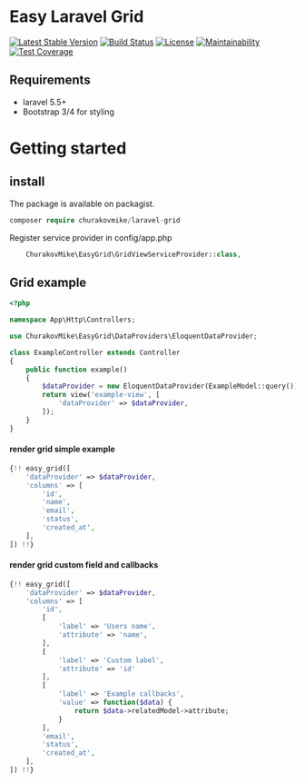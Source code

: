 # Easy Laravel Grid

[![Latest Stable Version](https://poser.pugx.org/churakovmike/laravel-grid/v/stable)](https://packagist.org/packages/churakovmike/laravel-grid)
[![Build Status](https://travis-ci.com/Churakovmike/laravel-grid.svg?branch=master)](https://travis-ci.com/Churakovmike/laravel-grid)
[![License](https://poser.pugx.org/churakovmike/laravel-grid/license)](https://packagist.org/packages/churakovmike/laravel-grid)
[![Maintainability](https://api.codeclimate.com/v1/badges/a99a88d28ad37a79dbf6/maintainability)](https://codeclimate.com/github/codeclimate/codeclimate/maintainability)
[![Test Coverage](https://api.codeclimate.com/v1/badges/a99a88d28ad37a79dbf6/test_coverage)](https://codeclimate.com/github/codeclimate/codeclimate/test_coverage)

## Requirements
+ laravel 5.5+
+ Bootstrap 3/4 for styling

# Getting started

## install
The package is available on packagist.
```php
composer require churakovmike/laravel-grid
```
Register service provider in config/app.php
```php
    ChurakovMike\EasyGrid\GridViewServiceProvider::class,       
```
## Grid example
```php
<?php

namespace App\Http\Controllers;

use ChurakovMike\EasyGrid\DataProviders\EloquentDataProvider;

class ExampleController extends Controller
{
    public function example()
    {
        $dataProvider = new EloquentDataProvider(ExampleModel::query());
        return view('example-view', [
            'dataProvider' => $dataProvider,
        ]);
    }
}

```

#### render grid simple example
```php
{!! easy_grid([
    'dataProvider' => $dataProvider,
    'columns' => [
        'id',
        'name',
        'email',
        'status',
        'created_at',
    ],
]) !!}
```
#### render grid custom field and callbacks
```php
{!! easy_grid([
    'dataProvider' => $dataProvider,
    'columns' => [
        'id',
        [
            'label' => 'Users name',
            'attribute' => 'name',
        ],
        [
            'label' => 'Custom label',
            'attribute' => 'id'
        ],
        [
            'label' => 'Example callbacks',
            'value' => function($data) {
                return $data->relatedModel->attribute;
            }
        ],
        'email',
        'status',
        'created_at',
    ],
]) !!}
```